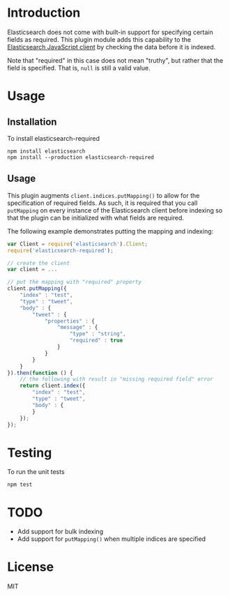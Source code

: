 # Introduction

Elasticsearch does not come with built-in support for specifying certain fields as required.
This plugin module adds this capability to the [Elasticsearch JavaScript client](https://github.com/elasticsearch/elasticsearch-js) by checking the data before it is indexed.

Note that "required" in this case does not mean "truthy", but rather that the field is specified. That is, `null` is still a valid value.

# Usage
## Installation
To install elasticsearch-required

    npm install elasticsearch
    npm install --production elasticsearch-required

## Usage
This plugin augments `client.indices.putMapping()` to allow for the specification of required fields. As such, it is required that you call `putMapping` on every instance of the Elasticsearch client before indexing so that the plugin can be initialized with what fields are required.

The following example demonstrates putting the mapping and indexing:
````javascript
var Client = require('elasticsearch').Client;
require('elasticsearch-required');

// create the client
var client = ...

// put the mapping with "required" property
client.putMapping({
	"index" : "test",
	"type" : "tweet",
	"body" : {
		"tweet" : {
			"properties" : {
				"message" : {
					"type" : "string",
					"required" : true
				}
			}
		}
	}
}).then(function () {
	// the following with result in "missing required field" error
	return client.index({
		"index" : "test",
		"type" : "tweet",
		"body" : {
		}
	});
});
````

# Testing
To run the unit tests

	npm test

# TODO
- Add support for bulk indexing
- Add support for `putMapping()` when multiple indices are specified

# License
MIT